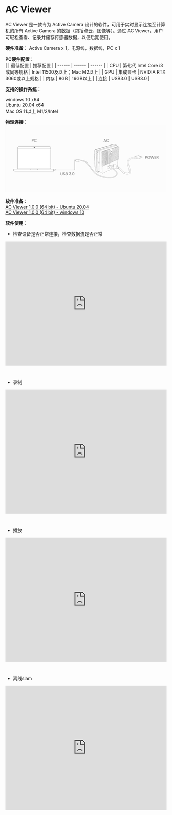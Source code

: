# AC Viewer  

AC Viewer 是一款专为 Active Camera 设计的软件，可用于实时显示连接至计算机的所有 Active Camera 的数据（包括点云、图像等）。通过 AC Viewer，用户可轻松查看、记录并储存传感器数据，以便后期使用。  

**硬件准备：** Active Camera x 1，电源线，数据线，PC x 1  

**PC硬件配置：**  
|    | 最低配置  | 推荐配置 |
| ------ | ------ | ------ |
| CPU | 第七代 Intel Core i3或同等规格 | Intel 11500及以上；Mac M2以上 |
| GPU | 集成显卡 | NVIDIA RTX 3060或以上规格 |
| 内存 | 8GB | 16GB以上 |
| 连接 | USB3.0 | USB3.0 |

**支持的操作系统：**   

windows 10 x64   
Ubuntu 20.04 x64  
Mac OS 11以上 M1/2/Intel

**物理连接：**
![图片alt](../image/output.png)  


**软件准备：**  
[AC Viewer 1.0.0 (64 bit) - Ubuntu 20.04](https://cdn.robosense.cn/AC_wiki/ac_viewer_Linux_x86_64_release_1.0.0.zip)  
[AC Viewer 1.0.0 (64 bit) - windows 10](https://cdn.robosense.cn/AC_wiki/ac_viewer_Win_x86_64_release_1.0.0.7z)



 **软件使用：**  
- 检查设备是否正常连接，检查数据流是否正常
<iframe style="margin-bottom: 24px;" width="100%" height="386" src="https://cdn.robosense.cn/AC_wiki/acview_check.mp4" frameborder="0" allowfullscreen></iframe>

- 录制
<iframe style="margin-bottom: 24px;" width="100%" height="386" src="https://cdn.robosense.cn/AC_wiki/acview_collect.mp4" frameborder="0" allowfullscreen></iframe>

- 播放
<iframe style="margin-bottom: 24px;" width="100%" height="386" src="https://cdn.robosense.cn/AC_wiki/acview_replay.mp4" frameborder="0" allowfullscreen></iframe>

- 离线slam
<iframe style="margin-bottom: 24px;" width="100%" height="386" src="https://cdn.robosense.cn/AC_wiki/acview_slam.mp4" frameborder="0" allowfullscreen></iframe>
